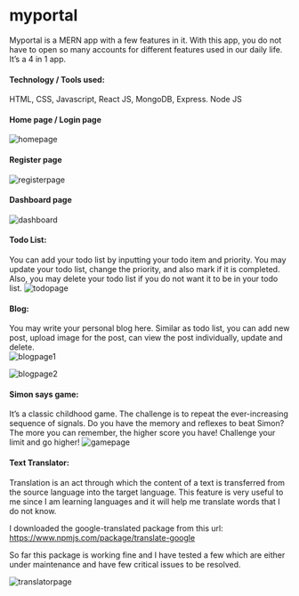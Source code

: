 # myportal
Myportal is a MERN app with a few features in it. With this app, you do not have to open so many accounts for different features used in our daily life. It’s a 4 in 1 app.


#### Technology / Tools used:
HTML, CSS, Javascript, React JS, MongoDB, Express. Node JS


#### Home page / Login page
![homepage](https://user-images.githubusercontent.com/88094886/137840757-85301271-a6dc-4062-a085-b486434e6be8.png)

#### Register page
![registerpage](https://user-images.githubusercontent.com/88094886/137840816-0fbfdfcf-41b6-425e-b4d7-dfa6d03d45ca.png)

#### Dashboard page
![dashboard](https://user-images.githubusercontent.com/88094886/137840835-97a400f9-63d1-4e6b-998d-149df2a10916.png)

#### Todo List:
You can add your todo list by inputting your todo item and priority. You may update your todo list, change the priority, and also mark if it is completed. Also, you may delete your todo list if you do not want it to be in your todo list. 
![todopage](https://user-images.githubusercontent.com/88094886/137840879-308caf76-8654-4b1a-be2a-b3f14fa31820.png)

#### Blog:
You may write your personal blog here. Similar as todo list, you can add new post, upload image for the post, can view the post individually, update and delete.
<br/>
![blogpage1](https://user-images.githubusercontent.com/88094886/137840900-3c2f4e3f-165b-42c9-9c3d-208755f49333.png)

![blogpage2](https://user-images.githubusercontent.com/88094886/137840908-42819323-6de8-485e-b884-d52a17086a53.png)

#### Simon says game:
It’s a classic childhood game. The challenge is to repeat the ever-increasing sequence of signals. Do you have the memory and reflexes to beat Simon? The more you can remember, the higher score you have! Challenge your limit and go higher!
![gamepage](https://user-images.githubusercontent.com/88094886/137840940-b3feb5b9-1aa6-4e78-92df-113d974c59f5.png)

#### Text Translator: 
Translation is an act through which the content of a text is transferred from the source language into the target language. This feature is very useful to me since I am learning languages and it will help me translate words that I do not know.

I downloaded the google-translated package from this url: https://www.npmjs.com/package/translate-google

So far this package is working fine and I have tested a few which are either under maintenance and have few critical issues to be resolved.

![translatorpage](https://user-images.githubusercontent.com/88094886/137840984-3faddc36-4dc1-4c86-814f-f46ab0a99214.png)

